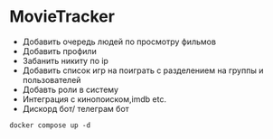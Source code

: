 # MovieTracker


- Добавить очередь людей по просмотру фильмов
- Добавить профили
- Забанить никиту по ip
- Добавить список игр на поиграть с разделением на группы и пользователей
- Добавть роли в систему
- Интеграция с кинопоиском,imdb etc.
- Дискорд бот/ телеграм бот


```shell
docker compose up -d
```